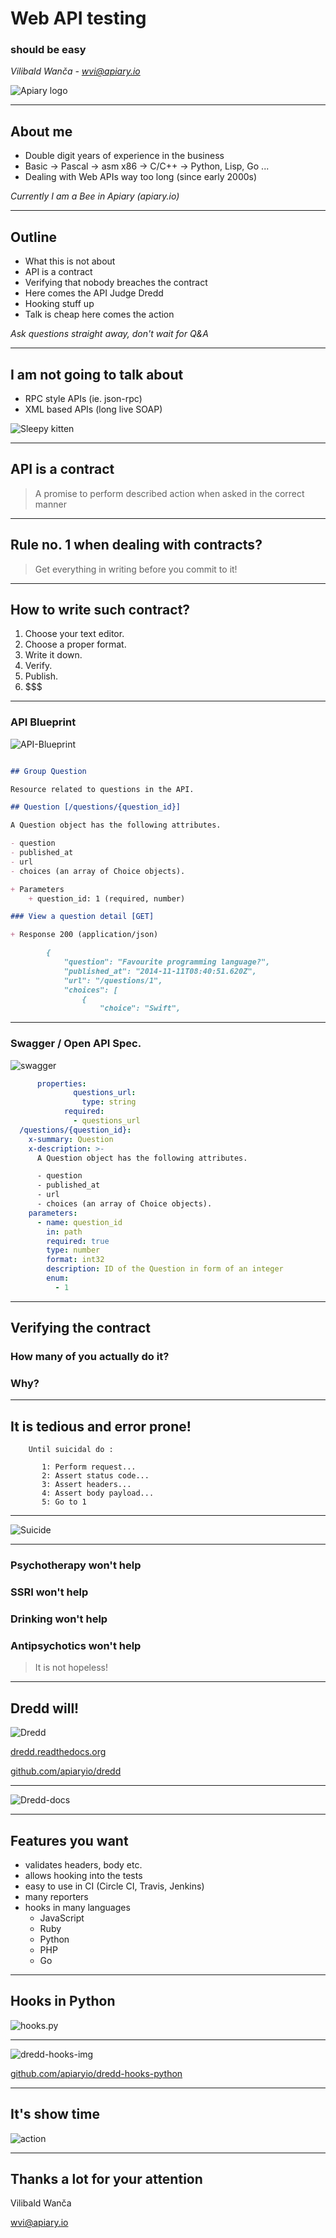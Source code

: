 # Web API testing
### should be easy

*Vilibald Wanča - wvi@apiary.io*

![Apiary logo](apiary-logo.png)

---

## About me

- Double digit years of experience in the business
- Basic -> Pascal -> asm x86 -> C/C++ -> Python, Lisp, Go ...
- Dealing with Web APIs way too long (since early 2000s)

*Currently I am a Bee in Apiary (apiary.io)*

---

## Outline

- What this is not about
- API is a contract
- Verifying that nobody breaches the contract
- Here comes the API Judge Dredd
- Hooking stuff up
- Talk is cheap here comes the action

*Ask questions straight away, don't wait for Q&A*

---

## I am not going to talk about

- RPC style APIs (ie. json-rpc)
- XML based APIs (long live SOAP)

![Sleepy kitten](sleepy.gif)


---

## API is a contract

> A promise to perform described action when asked in the correct manner

---

## Rule no. 1 when dealing with contracts?

<blockquote>
<p class="fragment" data-fragment-index="1">Get everything in writing before you commit to it!</p>
</blockquote>

---

## How to write such contract?

1. Choose your text editor.
2. Choose a proper format.
3. Write it down.
5. Verify.
4. Publish.
6. &#36;&#36;&#36;

---

### API Blueprint

![API-Blueprint](api-blueprint.svg)

```md

## Group Question

Resource related to questions in the API.

## Question [/questions/{question_id}]

A Question object has the following attributes.

- question
- published_at
- url
- choices (an array of Choice objects).

+ Parameters
    + question_id: 1 (required, number)

### View a question detail [GET]

+ Response 200 (application/json)

        {
            "question": "Favourite programming language?",
            "published_at": "2014-11-11T08:40:51.620Z",
            "url": "/questions/1",
            "choices": [
                {
                    "choice": "Swift",


```

---

### Swagger / Open API Spec.

![swagger](swagger.png)

```yaml
      properties:
              questions_url:
                type: string
            required:
              - questions_url
  /questions/{question_id}:
    x-summary: Question
    x-description: >-
      A Question object has the following attributes.

      - question
      - published_at
      - url
      - choices (an array of Choice objects).
    parameters:
      - name: question_id
        in: path
        required: true
        type: number
        format: int32
        description: ID of the Question in form of an integer
        enum:
          - 1

```

---

## Verifying the contract

<h3 class="fragment" data-fragment-index="1">How many of you actually
do it?</h3>
<h3 class="fragment" data-fragment-index="2"> Why?</h3>

---

## It is tedious and error prone!

```
    Until suicidal do :

       1: Perform request...
       2: Assert status code...
       3: Assert headers...
       4: Assert body payload...
       5: Go to 1
```

---

![Suicide](blaam.gif)

---

### Psychotherapy won't help
### SSRI won't help
### Drinking won't help
### Antipsychotics won't help

> It is not hopeless!

---

## Dredd will!

![Dredd](dredd-logo.png)

[dredd.readthedocs.org](https://dredd.readthedocs.org)

[github.com/apiaryio/dredd](https://github.com/apiaryio/dredd)

---

![Dredd-docs](dredd-docs.png)

---

## Features you want

- validates headers, body etc.
- allows hooking into the tests
- easy to use in CI (Circle CI, Travis, Jenkins)
- many reporters
- hooks in many languages
  + JavaScript
  + Ruby
  + Python
  + PHP
  + Go

---

## Hooks in Python

![hooks.py](hooks_py.png)

---

![dredd-hooks-img](dredd_hooks.png)

[github.com/apiaryio/dredd-hooks-python](https://github.com/apiaryio/dredd-hooks-python)

---

## It's show time

![action](action.gif)

---

## Thanks a lot for your attention

Vilibald Wanča

[wvi@apiary.io]()

